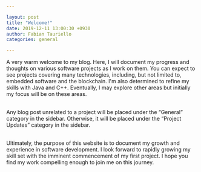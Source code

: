 ```yaml
---

layout: post
title: "Welcome!"
date: 2019-12-11 13:00:30 +0930
author: Fabian Tauriello
categories: general

---
```


A very warm welcome to my blog. Here, I will document my progress and thoughts on various software projects as I work on them. You can expect to see projects covering many technologies, including, but not limited to, embedded software and the blockchain. I'm also determined to refine my skills with Java and C++. Eventually, I may explore other areas but initially my focus will be on these areas. 

<br>Any blog post unrelated to a project will be placed under the “General” category in the sidebar. Otherwise, it will be placed under the “Project Updates” category in the sidebar.

<br>Ultimately, the purpose of this website is to document my growth and experience in software development. I look forward to rapidly growing my skill set with the imminent commencement of my first project. I hope you find my work compelling enough to join me on this journey.
